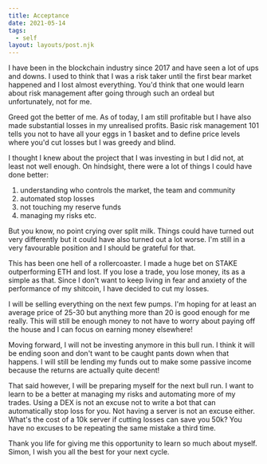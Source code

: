 ```yaml
---
title: Acceptance
date: 2021-05-14
tags:
  - self
layout: layouts/post.njk
---
```


I have been in the blockchain industry since 2017 and have seen a lot of ups and downs. I used to think that I was a risk taker until the first bear market happened and I lost almost everything. You'd think that one would learn about risk management after going through such an ordeal but unfortunately, not for me.

Greed got the better of me. As of today, I am still profitable but I have also made substantial losses in my unrealised profits. Basic risk management 101 tells you not to have all your eggs in 1 basket and to define price levels where you'd cut losses but I was greedy and blind.

I thought I knew about the project that I was investing in but I did not, at least not well enough. On hindsight, there were a lot of things I could have done better:

1. understanding who controls the market, the team and community
2. automated stop losses
3. not touching my reserve funds
4. managing my risks etc.

But you know, no point crying over split milk. Things could have turned out very differently but it could have also turned out a lot worse. I'm still in a very favourable position and I should be grateful for that. 

This has been one hell of a rollercoaster. I made a huge bet on STAKE outperforming ETH and lost. If you lose a trade, you lose money, its as a simple as that. Since I don't want to keep living in fear and anxiety of the performance of my shitcoin, I have decided to cut my losses. 

I will be selling everything on the next few pumps. I'm hoping for at least an average price of 25-30 but anything more than 20 is good enough for me really. This will still be enough money to not have to worry about paying off the house and I can focus on earning money elsewhere!

Moving forward, I will not be investing anymore in this bull run. I think it will be ending soon and don't want to be caught pants down when that happens. I will still be lending my funds out to make some passive income because the returns are actually quite decent!

That said however, I will be preparing myself for the next bull run. I want to learn to be a better at managing my risks and automating more of my trades. Using a DEX is not an excuse not to write a bot that can automatically stop loss for you. Not having a server is not an excuse either. What's the cost of a 10k server if cutting losses can save you 50k? You have no excuses to be repeating the same mistake a third time.

Thank you life for giving me this opportunity to learn so much about myself. Simon, I wish you all the best for your next cycle.
